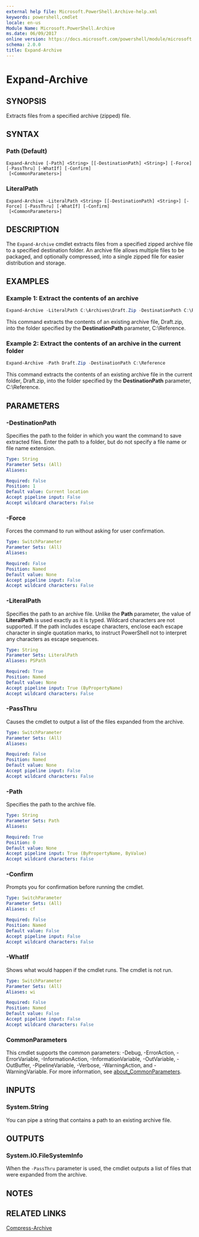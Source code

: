```yaml
---
external help file: Microsoft.PowerShell.Archive-help.xml
keywords: powershell,cmdlet
locale: en-us
Module Name: Microsoft.PowerShell.Archive
ms.date: 06/09/2017
online version: https://docs.microsoft.com/powershell/module/microsoft.powershell.archive/expand-archive?view=powershell-7
schema: 2.0.0
title: Expand-Archive
---
```


# Expand-Archive

## SYNOPSIS
Extracts files from a specified archive (zipped) file.

## SYNTAX

### Path (Default)

```
Expand-Archive [-Path] <String> [[-DestinationPath] <String>] [-Force] [-PassThru] [-WhatIf] [-Confirm]
 [<CommonParameters>]
```

### LiteralPath

```
Expand-Archive -LiteralPath <String> [[-DestinationPath] <String>] [-Force] [-PassThru] [-WhatIf] [-Confirm]
 [<CommonParameters>]
```

## DESCRIPTION

The `Expand-Archive` cmdlet extracts files from a specified zipped archive file to a specified destination folder.
An archive file allows multiple files to be packaged, and optionally compressed, into a single zipped file for easier distribution and storage.

## EXAMPLES

### Example 1: Extract the contents of an archive

```powershell
Expand-Archive -LiteralPath C:\Archives\Draft.Zip -DestinationPath C:\Reference
```

This command extracts the contents of an existing archive file, Draft.zip, into the folder specified by the **DestinationPath** parameter, C:\Reference.

### Example 2: Extract the contents of an archive in the current folder

```powershell
Expand-Archive -Path Draft.Zip -DestinationPath C:\Reference
```

This command extracts the contents of an existing archive file in the current folder, Draft.zip, into the folder specified by the **DestinationPath** parameter, C:\Reference.

## PARAMETERS

### -DestinationPath

Specifies the path to the folder in which you want the command to save extracted files.
Enter the path to a folder, but do not specify a file name or file name extension.

```yaml
Type: String
Parameter Sets: (All)
Aliases:

Required: False
Position: 1
Default value: Current location
Accept pipeline input: False
Accept wildcard characters: False
```

### -Force

Forces the command to run without asking for user confirmation.

```yaml
Type: SwitchParameter
Parameter Sets: (All)
Aliases:

Required: False
Position: Named
Default value: None
Accept pipeline input: False
Accept wildcard characters: False
```

### -LiteralPath

Specifies the path to an archive file.
Unlike the **Path** parameter, the value of **LiteralPath** is used exactly as it is typed.
Wildcard characters are not supported.
If the path includes escape characters, enclose each escape character in single quotation marks, to instruct PowerShell not to interpret any characters as escape sequences.

```yaml
Type: String
Parameter Sets: LiteralPath
Aliases: PSPath

Required: True
Position: Named
Default value: None
Accept pipeline input: True (ByPropertyName)
Accept wildcard characters: False
```

### -PassThru

Causes the cmdlet to output a list of the files expanded from the archive.

```yaml
Type: SwitchParameter
Parameter Sets: (All)
Aliases:

Required: False
Position: Named
Default value: None
Accept pipeline input: False
Accept wildcard characters: False
```

### -Path

Specifies the path to the archive file.

```yaml
Type: String
Parameter Sets: Path
Aliases:

Required: True
Position: 0
Default value: None
Accept pipeline input: True (ByPropertyName, ByValue)
Accept wildcard characters: False
```

### -Confirm

Prompts you for confirmation before running the cmdlet.

```yaml
Type: SwitchParameter
Parameter Sets: (All)
Aliases: cf

Required: False
Position: Named
Default value: False
Accept pipeline input: False
Accept wildcard characters: False
```

### -WhatIf

Shows what would happen if the cmdlet runs.
The cmdlet is not run.

```yaml
Type: SwitchParameter
Parameter Sets: (All)
Aliases: wi

Required: False
Position: Named
Default value: False
Accept pipeline input: False
Accept wildcard characters: False
```

### CommonParameters
This cmdlet supports the common parameters: -Debug, -ErrorAction, -ErrorVariable,
-InformationAction, -InformationVariable, -OutVariable, -OutBuffer, -PipelineVariable, -Verbose,
-WarningAction, and -WarningVariable. For more information, see
[about_CommonParameters](https://go.microsoft.com/fwlink/?LinkID=113216).

## INPUTS

### System.String

You can pipe a string that contains a path to an existing archive file.

## OUTPUTS

### System.IO.FileSystemInfo

When the `-PassThru` parameter is used, the cmdlet outputs a list of files that were expanded from
the archive.

## NOTES

## RELATED LINKS

[Compress-Archive](compress-archive.md)

